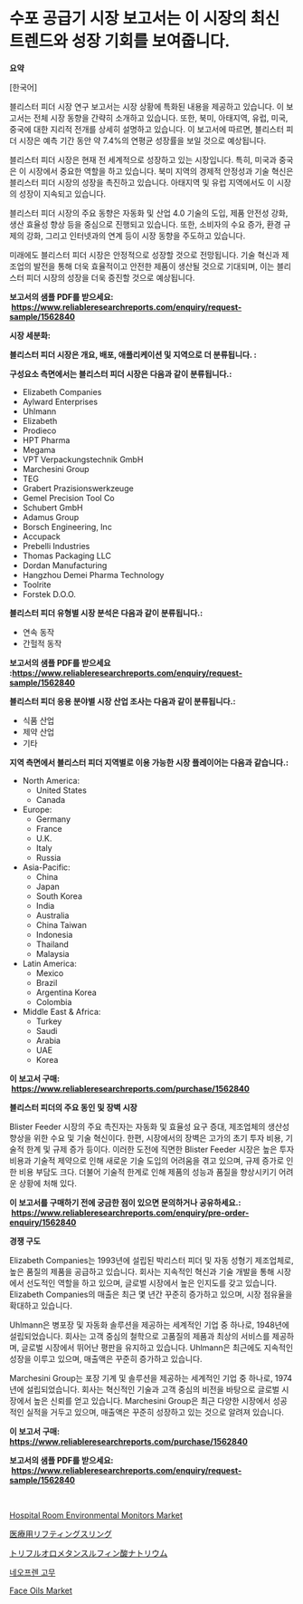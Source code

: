 <p><h1>수포 공급기 시장 보고서는 이 시장의 최신 트렌드와 성장 기회를 보여줍니다.</h1></p><p><strong>요약</strong></p>
<p><p>[한국어]</p><p>블리스터 피더 시장 연구 보고서는 시장 상황에 특화된 내용을 제공하고 있습니다. 이 보고서는 전체 시장 동향을 간략히 소개하고 있습니다. 또한, 북미, 아태지역, 유럽, 미국, 중국에 대한 지리적 전개를 상세히 설명하고 있습니다. 이 보고서에 따르면, 블리스터 피더 시장은 예측 기간 동안 약 7.4%의 연평균 성장률을 보일 것으로 예상됩니다.</p><p>블리스터 피더 시장은 현재 전 세계적으로 성장하고 있는 시장입니다. 특히, 미국과 중국은 이 시장에서 중요한 역할을 하고 있습니다. 북미 지역의 경제적 안정성과 기술 혁신은 블리스터 피더 시장의 성장을 촉진하고 있습니다. 아태지역 및 유럽 지역에서도 이 시장의 성장이 지속되고 있습니다.</p><p>블리스터 피더 시장의 주요 동향은 자동화 및 산업 4.0 기술의 도입, 제품 안전성 강화, 생산 효율성 향상 등을 중심으로 진행되고 있습니다. 또한, 소비자의 수요 증가, 환경 규제의 강화, 그리고 인터넷과의 연계 등이 시장 동향을 주도하고 있습니다.</p><p>미래에도 블리스터 피더 시장은 안정적으로 성장할 것으로 전망됩니다. 기술 혁신과 제조업의 발전을 통해 더욱 효율적이고 안전한 제품이 생산될 것으로 기대되며, 이는 블리스터 피더 시장의 성장을 더욱 증진할 것으로 예상됩니다.</p></p>
<p><strong>보고서의 샘플 PDF를 받으세요: &nbsp;<a href="https://www.reliableresearchreports.com/enquiry/request-sample/1562840">https://www.reliableresearchreports.com/enquiry/request-sample/1562840</a></strong></p>
<p><strong>시장 세분화:</strong></p>
<p><strong> 블리스터 피더 시장은 개요, 배포, 애플리케이션 및 지역으로 더 분류됩니다. :</strong></p>
<p><strong>구성요소 측면에서는 블리스터 피더 시장은 다음과 같이 분류됩니다.:</strong></p>
<p><ul><li>Elizabeth Companies</li><li>Aylward Enterprises</li><li>Uhlmann</li><li>Elizabeth</li><li>Prodieco</li><li>HPT Pharma</li><li>Megama</li><li>VPT Verpackungstechnik GmbH</li><li>Marchesini Group</li><li>TEG</li><li>Grabert Prazisionswerkzeuge</li><li>Gemel Precision Tool Co</li><li>Schubert GmbH</li><li>Adamus Group</li><li>Borsch Engineering, Inc</li><li>Accupack</li><li>Prebelli Industries</li><li>Thomas Packaging LLC</li><li>Dordan Manufacturing</li><li>Hangzhou Demei Pharma Technology</li><li>Toolrite</li><li>Forstek D.O.O.</li></ul></p>
<p><strong> 블리스터 피더 유형별 시장 분석은 다음과 같이 분류됩니다.:</strong></p>
<p><ul><li>연속 동작</li><li>간헐적 동작</li></ul></p>
<p><strong>보고서의 샘플 PDF를 받으세요 :<a href="https://www.reliableresearchreports.com/enquiry/request-sample/1562840">https://www.reliableresearchreports.com/enquiry/request-sample/1562840</a></strong></p>
<p><strong> 블리스터 피더 응용 분야별 시장 산업 조사는 다음과 같이 분류됩니다.:</strong></p>
<p><ul><li>식품 산업</li><li>제약 산업</li><li>기타</li></ul></p>
<p><strong>지역 측면에서 블리스터 피더 지역별로 이용 가능한 시장 플레이어는 다음과 같습니다.:</strong></p>
<p><ul>
    <li>
        North America:
        <ul>
            <li>United States</li>
            <li>Canada</li>
        </ul>
    </li>
    <li>
        Europe:
        <ul>
            <li>Germany</li>
            <li>France</li>
            <li>U.K.</li>
            <li>Italy</li>
            <li>Russia</li>
        </ul>
    </li>
    <li>
        Asia-Pacific:
        <ul>
            <li>China</li>
            <li>Japan</li>
            <li>South Korea</li>
            <li>India</li>
            <li>Australia</li>
            <li>China Taiwan</li>
            <li>Indonesia</li>
            <li>Thailand</li>
            <li>Malaysia</li>
        </ul>
    </li>
    <li>
        Latin America:
        <ul>
            <li>Mexico</li>
            <li>Brazil</li>
            <li>Argentina Korea</li>
            <li>Colombia</li>
        </ul>
    </li>
    <li>
        Middle East & Africa:
        <ul>
            <li>Turkey</li>
            <li>Saudi</li>
            <li>Arabia</li>
            <li>UAE</li>
            <li>Korea</li>
        </ul>
    </li>
    </ul></p>
<p><strong>이 보고서 구매: &nbsp;<a href="https://www.reliableresearchreports.com/purchase/1562840">https://www.reliableresearchreports.com/purchase/1562840</a></strong></p>
<p><strong>블리스터 피더의 주요 동인 및 장벽 시장</strong></p>
<p><p>Blister Feeder 시장의 주요 촉진자는 자동화 및 효율성 요구 증대, 제조업체의 생산성 향상을 위한 수요 및 기술 혁신이다. 한편, 시장에서의 장벽은 고가의 초기 투자 비용, 기술적 한계 및 규제 증가 등이다. 이러한 도전에 직면한 Blister Feeder 시장은 높은 투자 비용과 기술적 제약으로 인해 새로운 기술 도입의 어려움을 겪고 있으며, 규제 증가로 인한 비용 부담도 크다. 더불어 기술적 한계로 인해 제품의 성능과 품질을 향상시키기 어려운 상황에 처해 있다.</p></p>
<p><strong>이 보고서를 구매하기 전에 궁금한 점이 있으면 문의하거나 공유하세요.: &nbsp;<a href="https://www.reliableresearchreports.com/enquiry/pre-order-enquiry/1562840">https://www.reliableresearchreports.com/enquiry/pre-order-enquiry/1562840</a></strong></p>
<p><strong>경쟁 구도</strong></p>
<p><p>Elizabeth Companies는 1993년에 설립된 박리스터 피더 및 자동 성형기 제조업체로, 높은 품질의 제품을 공급하고 있습니다. 회사는 지속적인 혁신과 기술 개발을 통해 시장에서 선도적인 역할을 하고 있으며, 글로벌 시장에서 높은 인지도를 갖고 있습니다. Elizabeth Companies의 매출은 최근 몇 년간 꾸준히 증가하고 있으며, 시장 점유율을 확대하고 있습니다.</p><p>Uhlmann은 병포장 및 자동화 솔루션을 제공하는 세계적인 기업 중 하나로, 1948년에 설립되었습니다. 회사는 고객 중심의 철학으로 고품질의 제품과 최상의 서비스를 제공하며, 글로벌 시장에서 뛰어난 평판을 유지하고 있습니다. Uhlmann은 최근에도 지속적인 성장을 이루고 있으며, 매출액은 꾸준히 증가하고 있습니다.</p><p>Marchesini Group는 포장 기계 및 솔루션을 제공하는 세계적인 기업 중 하나로, 1974년에 설립되었습니다. 회사는 혁신적인 기술과 고객 중심의 비전을 바탕으로 글로벌 시장에서 높은 신뢰를 얻고 있습니다. Marchesini Group은 최근 다양한 시장에서 성공적인 실적을 거두고 있으며, 매출액은 꾸준히 성장하고 있는 것으로 알려져 있습니다.</p></p>
<p><strong>이 보고서 구매: &nbsp; <a href="https://www.reliableresearchreports.com/purchase/1562840">https://www.reliableresearchreports.com/purchase/1562840</a></strong></p>
<p><strong>보고서의 샘플 PDF를 받으세요: &nbsp;<a href="https://www.reliableresearchreports.com/enquiry/request-sample/1562840">https://www.reliableresearchreports.com/enquiry/request-sample/1562840</a></strong><strong></strong></p>
<p>&nbsp;</p>
<p><p><a href="https://issuu.com/reportprime-2/docs/hospital-room-environmental-monitors-market-size-2">Hospital Room Environmental Monitors Market</a></p><p><a href="https://github.com/lrlmopnhwd79300/Market-Research-Report-List-1/blob/main/70292025412.md">医療用リフティングスリング</a></p><p><a href="https://medium.com/@alonzomoenrt8956/%E4%B8%89%E3%83%95%E3%83%AB%E3%82%AA%E3%83%AD%E3%83%A1%E3%82%BF%E3%83%B3%E3%82%B9%E3%83%AB%E3%83%9B%E3%83%8B%E3%83%AB%E9%85%B8%E3%83%8A%E3%83%88%E3%83%AA%E3%82%A6%E3%83%A0%E5%B8%82%E5%A0%B4%E8%A6%8F%E6%A8%A1-cagr-2024%E5%B9%B4%E3%81%8B%E3%82%892030%E5%B9%B4%E3%81%AE%E3%83%88%E3%83%AC%E3%83%B3%E3%83%89-e185522f42bb">トリフルオロメタンスルフィン酸ナトリウム</a></p><p><a href="https://medium.com/@mathieu.rico66/%EB%84%A4%EC%98%A4%ED%94%84%EB%A0%8C-%EA%B3%A0%EB%AC%B4-%EC%8B%9C%EC%9E%A5-%EA%B7%9C%EB%AA%A8%EC%99%80-%EC%8B%9C%EC%9E%A5-%EB%8F%99%ED%96%A5-%EC%99%84%EB%B2%BD%ED%95%9C-%EC%82%B0%EC%97%85-%EA%B0%9C%EC%9A%94-2024%EB%85%84%EB%B6%80%ED%84%B0-2031%EB%85%84-ecfd62e0d18b">네오프렌 고무</a></p><p><a href="https://github.com/abdelrhmankishk22/Market-Research-Report-List-3/blob/main/face-oils-market.md">Face Oils Market</a></p></p>